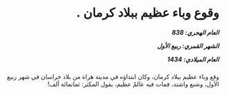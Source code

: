 <h1 dir="rtl">وقوع وباء عظيم ببلاد كرمان .</h1>

<h5 dir="rtl">العام الهجري:  838

الشهر القمري: ربيع الأول

العام الميلادي: 1434</h5>

<p dir="rtl">وقع وباء عظيم ببلاد كرمان، وكان ابتداؤه في مدينة هراة من بلاد خراسان في شهر ربيع الأول، وشنع واشتد، فمات فيه عالمٌ عظيم، يقول المكثر: ثمانمائة ألف!</p></br>
